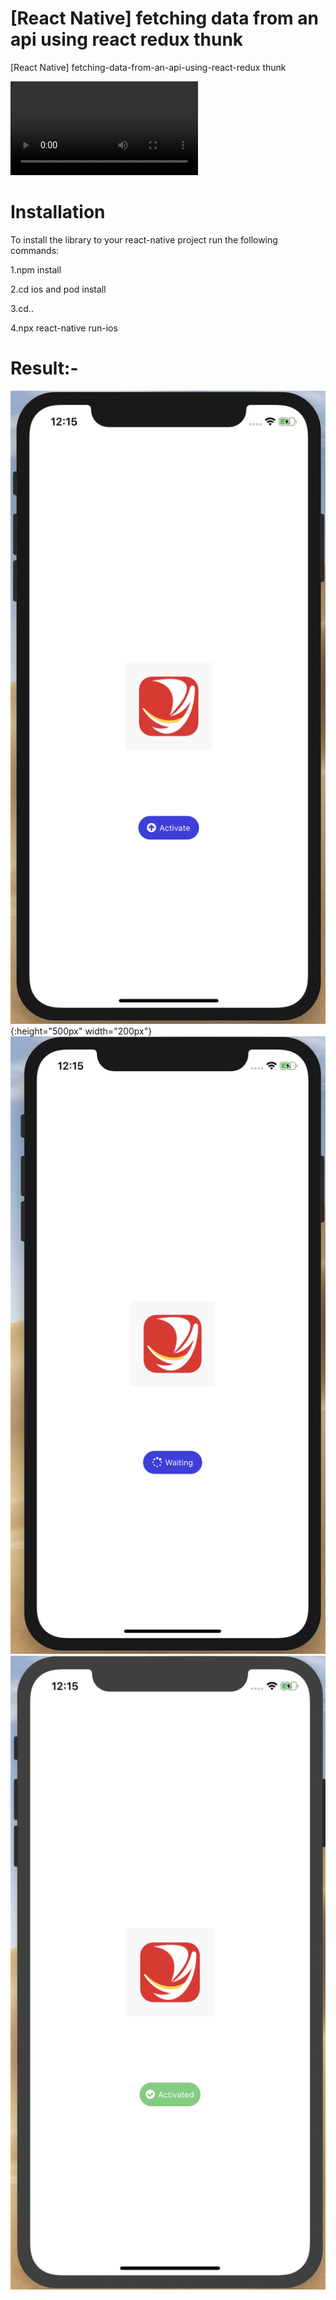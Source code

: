 # [React Native] fetching data from an api using react redux thunk
[React Native] fetching-data-from-an-api-using-react-redux thunk


![ReactNative mobile app  UI PAGE (WireFrame)](https://github.com/VinVinay/-React-Native-fetching-data-from-an-api-using-react-redux-using-thunk/blob/master/screenshots/Screen%20Recording%202020-03-04%20at%2012.22.36%20AM.mov)


# Installation

To install the library to your react-native project run the following commands:


1.npm install

2.cd ios and pod install

3.cd..

4.npx react-native run-ios


# Result:-
![Activate State](https://github.com/VinVinay/-React-Native-fetching-data-from-an-api-using-react-redux-using-thunk/blob/master/screenshots/Activate.png){:height="500px" width="200px"}
![Waiting State](https://github.com/VinVinay/-React-Native-fetching-data-from-an-api-using-react-redux-using-thunk/blob/master/screenshots/Waiting.png)
![Activated State](https://github.com/VinVinay/-React-Native-fetching-data-from-an-api-using-react-redux-using-thunk/blob/master/screenshots/Activated.png)

